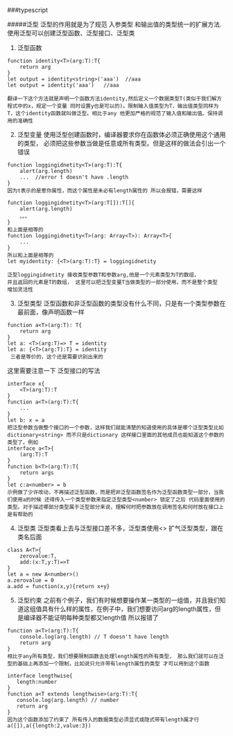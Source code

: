###typescript

#####泛型
泛型的作用就是为了规范 入参类型 和输出值的类型统一的扩展方法.使用泛型可以创建泛型函数、泛型接口、泛型类

1. 泛型函数
```
function identity<T>(arg:T):T{
    return arg
}
let output = identity<string>('aaa')  //aaa
let output = identity('aaa')   //aaa

翻译一下这个方法就是声明一个函数方法identity,然后定义一个数据类型T(类似于我们解方程式中的x，规定一个变量 同时设置y也是可以的)。限制输入值类型为T，输出值类型同样为T，这个identity函数就叫做泛型。相比于any 他更加严格的规范了输入值和输出值。保持调用的准确性
```
2. 泛型变量
使用泛型创建函数时，编译器要求你在函数体必须正确使用这个通用的类型， 必须把这些参数当做是任意或所有类型。但是这样的做法会引出一个错误
```
function loggingidnetity<T>(arg:T):T{
    alert(arg.length)
    ...  //error t doesn't have .length
}
因为t表示的是惹你属性，而这个属性是未必有length属性的 所以会报错，需要这样

function loggingidnetity<T>(arg:T[]):T[]{
    alert(arg.length) 
    。。。 
}
和上面是相等的
function loggingidnetity<T>(arg: Array<T>): Array<T>{
    ...
}
所以和上面是相等的
let myidentity: {<T>(arg:T):T} = loggingidnetity

泛型loggingidnetity 接收类型参数T和参数arg,他是一个元素类型为T的数组，
并且返回的元素是T的数组， 这里可以把泛型变量T当做类型的一部分使用，而不是整个类型 增加灵活性
```

3. 泛型类型
 泛型函数和非泛型函数的类型没有什么不同，只是有一个类型参数在最前面，像声明函数一样
 ```
 function a<T>(arg:T): T{
     return arg
 }
 let a: <T>(arg:T)=> T = identity
 let a: {<T>(arg:T):T} = identity
  三者是等价的，这个还是需要识别出来的 
 ```
 这里需要注意一下 泛型接口的写法 
 ```
 interface x{
     <T>(arg:T):T
 }
 function a<T>(arg:T):T{
     ...
 }
 let b: x = a
 把泛型参数当做整个接口的一个参数，这样我们就能清楚的知道使用的具体是哪个泛型类型比如 dictionary<string> 而不只是dictionary 这样接口里面的其他成员也能知道这个参数的类型了。例如
 interface a<T>{
     (arg:T):T
 }
 function b<T>(arg:T):T{
     return args
 }
 let c:a<number> = b
 示例做了少许改动，不再描述泛型函数，而是把非泛型函数签名作为泛型函数类型一部分，当我们使用a的时候 还得传入一个类型参数来指定泛型类型<number> 锁定了之后 代码里面使用的类型。对于描述哪部分类型属于泛型部分来说，理解何时把参数放在调用签名和何时放在接口上是有帮助的

 ```

 4. 泛型类
 泛型类看上去与泛型接口差不多，泛型类使用<> 扩气泛型类型，跟在类名后面
 ```
 class A<T>{
     zerovalue:T,
     add:(x:T,y:T)=>T
 }
 let a = new A<number>()
 a.zerovalue = 0
 a.add = function(x,y){return x+y}
 ```

 5. 泛型约束
 之前有个例子，我们有时候想要操作某一类型的一组值，并且我们知道这组值具有什么样的属性，在例子中，我们想要访问arg的length属性，但是编译器不能证明每种类型都又length值 所以报错了
 ```
 function a<T>(arg:T):T{
     console.log(arg.length) // T doesn't have length
     return arg
 }
 相比于any所有类型，我们想要限制函数去处理length属性的所有类型， 那么我们就可以在泛型的基础上再添加一个限制，比如说只允许带有length属性的类型 才可以用到这个函数

interface lengthwise{
    length:number
}
function a<T extends lengthwise>(arg:T):T{
    console.log(arg.length) // number
    return arg
}
因为这个函数添加了约束了 所有传入的数据类型必须显式或隐式带有length属才行
a([]),a({length:2,value:3})
 ```